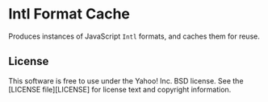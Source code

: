 Intl Format Cache
=================

Produces instances of JavaScript `Intl` formats, and caches them for reuse.


License
-------

This software is free to use under the Yahoo! Inc. BSD license.
See the [LICENSE file][LICENSE] for license text and copyright information.
